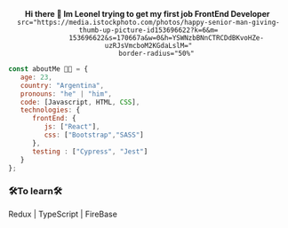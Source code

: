 <div align="center">
   <span><strong>Hi there 👋 Im Leonel trying to get my first job FrontEnd Developer</strong></span>
   <img 
        
        src="https://media.istockphoto.com/photos/happy-senior-man-giving-thumb-up-picture-id153696622?k=6&m=
             153696622&s=170667a&w=0&h=YSWNzbBNnCTRCDdBKvoHZe-uzRJsVmcboM2KGdaLslM="
        border-radius="50%"
   </img>
</div>


```javascript
const aboutMe 👨‍💻 = {
   age: 23,
   country: "Argentina",
   pronouns: "he" | "him",
   code: [Javascript, HTML, CSS],
   technologies: {
      frontEnd: {
         js: ["React"],
         css: ["Bootstrap","SASS"]
      },
      testing : ["Cypress", "Jest"]
   }    
};
```
### 🛠To learn🛠
 Redux | TypeScript | FireBase
